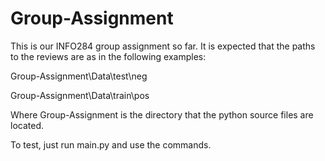 # Group-Assignment

This is our INFO284 group assignment so far.
It is expected that the paths to the reviews are as in the following examples:

Group-Assignment\Data\test\neg

Group-Assignment\Data\train\pos

Where Group-Assignment is the directory that the python source files are located.

To test, just run main.py and use the commands.
